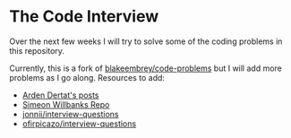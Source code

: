 # The Code Interview

Over the next few weeks I will try to solve some of the coding problems in this
repository.

Currently, this is a fork of [blakeembrey/code-problems](https://github.com/blakeembrey/code-problems) but I will add more problems as I go along.
Resources to add:
  * [Arden Dertat's posts](http://www.ardendertat.com/2012/01/09/programming-interview-questions/)
  * [Simeon Willbanks Repo](https://github.com/simeonwillbanks/google-interview-questions/tree/master/questions)
  * [jonnii/interview-questions](https://github.com/jonnii/interview-questions)
  * [ofirpicazo/interview-questions](https://github.com/ofirpicazo/interview-questions/tree/master/python)
